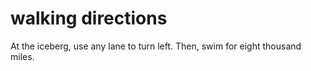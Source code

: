 # walking directions

At the iceberg, use any lane to turn left. Then, swim for eight thousand miles.
